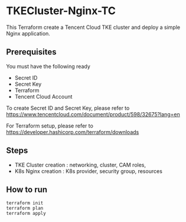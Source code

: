 # TKECluster-Nginx-TC

This Terraform create a Tencent Cloud TKE cluster and deploy a simple Nginx application.

## Prerequisites
You must have the following ready

- Secret ID
- Secret Key 
- Terraform
- Tencent Cloud Account

To create Secret ID and Secret Key, please refer to https://www.tencentcloud.com/document/product/598/32675?lang=en 

For Terraform setup, please refer to https://developer.hashicorp.com/terraform/downloads 

## Steps 
 - TKE Cluster creation : networking, cluster, CAM roles, 
 - K8s Nginx creation : K8s provider, security group, resources

## How to run
```
terraform init
terraform plan
terraform apply
```
